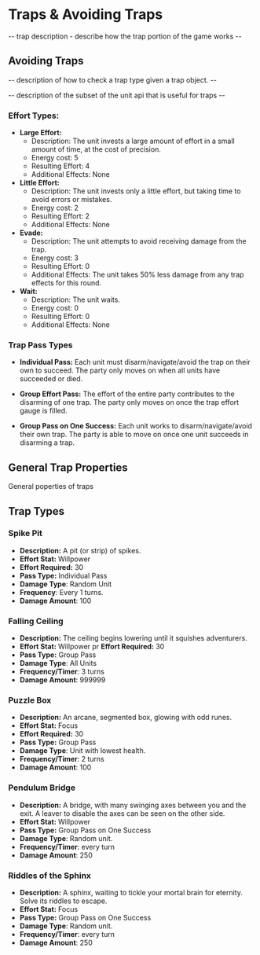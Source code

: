 # Traps & Avoiding Traps

-- trap description - describe how the trap portion of the game works --

## Avoiding Traps

-- description of how to check a trap type given a trap object. --

-- description of the subset of the unit api that is useful for traps --

### Effort Types:
- **Large Effort:** 
    - Description: The unit invests a large amount of effort in a small amount of time, at the cost of precision.
    - Energy cost: 5
    - Resulting Effort: 4
    - Additional Effects: None
- **Little Effort:** 
    - Description: The unit invests only a little effort, but taking time to avoid errors or mistakes.
    - Energy cost: 2
    - Resulting Effort: 2
    - Additional Effects: None
- **Evade:** 
    - Description: The unit attempts to avoid receiving damage from the trap.
    - Energy cost: 3
    - Resulting Effort: 0
    - Additional Effects: The unit takes 50% less damage from any trap effects for this round. 
- **Wait:** 
    - Description: The unit waits.
    - Energy cost: 0
    - Resulting Effort: 0
    - Additional Effects: None

### Trap Pass Types

- **Individual Pass:** Each unit must disarm/navigate/avoid the trap on their own to succeed. The party only moves on when all units have succeeded or died.

- **Group Effort Pass:** The effort of the entire party contributes to the disarming of one trap. The party only moves on once the trap effort gauge is filled.

- **Group Pass on One Success:** Each unit works to disarm/navigate/avoid their own trap. The party is able to move on once one unit succeeds in disarming a trap.

## General Trap Properties

General poperties of traps

## Trap Types

### Spike Pit
- **Description:** A pit (or strip) of spikes. 
- **Effort Stat:** Willpower
- **Effort Required:** 30
- **Pass Type:** Individual Pass
- **Damage Type**: Random Unit
- **Frequency**: Every 1 turns.
- **Damage Amount**: 100

### Falling Ceiling
- **Description:** The ceiling begins lowering until it squishes adventurers.
- **Effort Stat:** Willpower
pr **Effort Required:** 30
- **Pass Type:** Group Pass
- **Damage Type**: All Units
- **Frequency/Timer**: 3 turns
- **Damage Amount**: 999999


### Puzzle Box
- **Description:** An arcane, segmented box, glowing with odd runes. 
- **Effort Stat:** Focus 
- **Effort Required:** 30
- **Pass Type:** Group Pass
- **Damage Type**: Unit with lowest health.
- **Frequency/Timer**: 2 turns
- **Damage Amount**: 100

### Pendulum Bridge
- **Description:** A bridge, with many swinging axes between you and the exit. A leaver to disable the axes can be seen on the other side.
- **Effort Stat:** Willpower
- **Pass Type:** Group Pass on One Success
- **Damage Type**: Random unit.
- **Frequency/Timer**: every turn
- **Damage Amount**: 250

### Riddles of the Sphinx
- **Description:** A sphinx, waiting to tickle your mortal brain for eternity. Solve its riddles to escape.
- **Effort Stat:** Focus
- **Pass Type:** Group Pass on One Success
- **Damage Type**: Random unit.
- **Frequency/Timer**: every turn
- **Damage Amount**: 250





